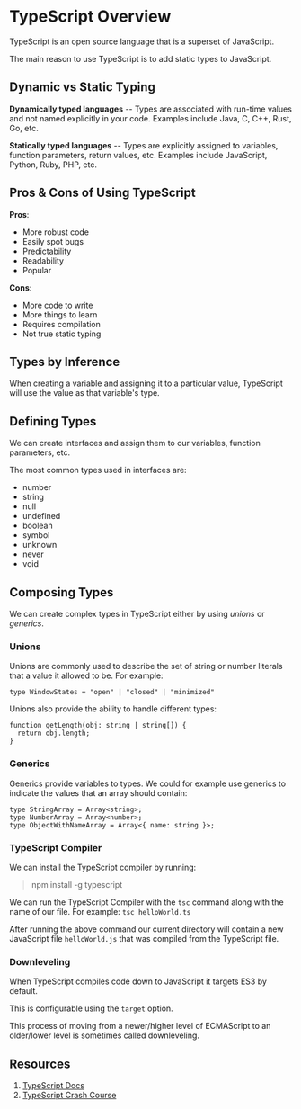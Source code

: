 # TypeScript Overview

TypeScript is an open source language that is a superset of JavaScript.

The main reason to use TypeScript is to add static types to JavaScript.

## Dynamic vs Static Typing

**Dynamically typed languages** -- Types are associated with run-time values and not named explicitly in your code. Examples include Java, C, C++, Rust, Go, etc.

**Statically typed languages** -- Types are explicitly assigned to variables, function parameters, return values, etc. Examples include JavaScript, Python, Ruby, PHP, etc.

## Pros & Cons of Using TypeScript

**Pros**:

- More robust code
- Easily spot bugs
- Predictability
- Readability
- Popular

**Cons**:

- More code to write
- More things to learn
- Requires compilation
- Not true static typing

## Types by Inference

When creating a variable and assigning it to a particular value, TypeScript will use the value as that variable's type.

## Defining Types

We can create interfaces and assign them to our variables, function parameters, etc.

The most common types used in interfaces are:

- number
- string
- null
- undefined
- boolean
- symbol
- unknown
- never
- void

## Composing Types

We can create complex types in TypeScript either by using _unions_ or _generics_.

### Unions

Unions are commonly used to describe the set of string or number literals that a value it allowed to be. For example:

```
type WindowStates = "open" | "closed" | "minimized"
```

Unions also provide the ability to handle different types:

```
function getLength(obj: string | string[]) {
  return obj.length;
}
```

### Generics

Generics provide variables to types. We could for example use generics to indicate the values that an array should contain:

```
type StringArray = Array<string>;
type NumberArray = Array<number>;
type ObjectWithNameArray = Array<{ name: string }>;
```

### TypeScript Compiler

We can install the TypeScript compiler by running:

> npm install -g typescript

We can run the TypeScript Compiler with the `tsc` command along with the name of our file. For example: `tsc helloWorld.ts`

After running the above command our current directory will contain a new JavaScript file `helloWorld.js` that was compiled from the TypeScript file.

### Downleveling

When TypeScript compiles code down to JavaScript it targets ES3 by default.

This is configurable using the `target` option.

This process of moving from a newer/higher level of ECMAScript to an older/lower level is sometimes called downleveling.

## Resources

1. [TypeScript Docs](https://www.typescriptlang.org/docs/)
1. [TypeScript Crash Course](https://www.youtube.com/watch?v=BCg4U1FzODs)
